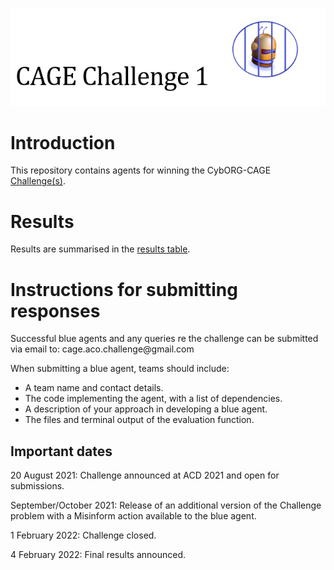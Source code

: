 
![Banner](/images/bannernologo.PNG)

# Introduction

This repository contains agents for winning the CybORG-CAGE [Challenge(s)](https://github\.com/cage\-challenge/cage\-challenge\-1/tree/main/CybORG).

# Results

Results are summarised in the [results table](results.MD).

# Instructions for submitting responses

Successful blue agents and any queries re the challenge can be submitted via email to: cage\.aco\.challenge@gmail\.com

When submitting a blue agent, teams should include:

- A team name and contact details\.
- The code implementing the agent, with a list of dependencies\.
- A description of your approach in developing a blue agent\.
- The files and terminal output of the evaluation function\.


## Important dates

20 August 2021: Challenge announced at ACD 2021 and open for submissions\.

September/October 2021: Release of an additional version of the Challenge problem with a Misinform action available to the blue agent\.

1 February 2022: Challenge closed\.

4 February 2022: Final results announced\.








